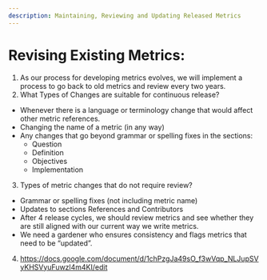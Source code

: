 ```yaml
---
description: Maintaining, Reviewing and Updating Released Metrics
---
```


# Revising Existing Metrics:
1. As our process for developing metrics evolves, we will implement a process to go back to old metrics and review every two years. 
2. What Types of Changes are suitable for continuous release?
 - Whenever there is a language or terminology change that would affect other metric references. 
 - Changing the name of a metric (in any way)
 - Any changes that go beyond grammar or spelling fixes in the sections: 
   - Question
   - Definition
   - Objectives
   - Implementation
3. Types of metric changes that do not require review?
 - Grammar or spelling fixes (not including metric name)
 - Updates to sections References and Contributors
 - After 4 release cycles, we should review metrics and see whether they are still aligned with our current way we write metrics. 
 - We need a gardener who ensures consistency and flags metrics that need to be “updated”.
4. https://docs.google.com/document/d/1chPzgJa49sO_f3wVqp_NLJupSVyKHSVyuFuwzl4m4KI/edit
